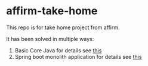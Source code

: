 # affirm-take-home
This repo is for take home project from affirm.

It has been solved in multiple ways:
1. Basic Core Java for details see [this](basic-core-java) 
2. Spring boot monolith application for details see [this](spring-boot-single-service) 

